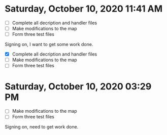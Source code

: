 # Saturday, October 10, 2020 11:41 AM

- [ ] Complete all decription and handler files 
- [ ] Make modifications to the map
- [ ] Form three test files 

Signing on, I want to get some work done.

- [x] Complete all decription and handler files 
- [ ] Make modifications to the map
- [ ] Form three test files 

# Saturday, October 10, 2020 03:29 PM

- [ ] Make modifications to the map
- [ ] Form three test files 

Signing on, need to get work done.
